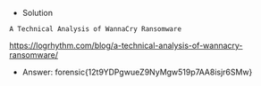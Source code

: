 - Solution
````
A Technical Analysis of WannaCry Ransomware
````
https://logrhythm.com/blog/a-technical-analysis-of-wannacry-ransomware/
- Answer: forensic{12t9YDPgwueZ9NyMgw519p7AA8isjr6SMw}
